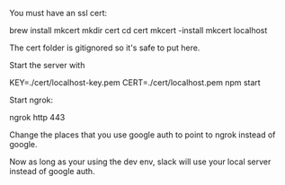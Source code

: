 You must have an ssl cert:

brew install mkcert
mkdir cert
cd cert
mkcert -install
mkcert localhost

The cert folder is gitignored so it's safe to put here.

Start the server with 

KEY=./cert/localhost-key.pem CERT=./cert/localhost.pem npm start

Start ngrok:

ngrok http 443

Change the places that you use google auth to point to ngrok instead of google.

Now as long as your using the dev env, slack will use your local server instead of google auth.